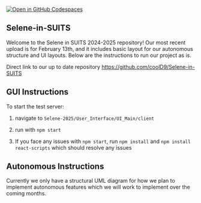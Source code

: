 [![Open in GitHub Codespaces](https://github.com/codespaces/badge.svg)](https://codespaces.new/coolD9/Selene-in-SUITS)

## Selene-in-SUITS
Welcome to the Selene in SUITS 2024-2025 repository! Our most recent upload is for February 13th, and it includes basic layout for our autonomous structure and UI layouts. Below are the instructions to run our project as is.

Direct link to our up to date repository https://github.com/coolD9/Selene-in-SUITS

## GUI Instructions
To start the test server:
1. navigate to `Selene-2025/User_Interface/UI_Main/client`

2. run with `npm start`
    
3. If you face any issues with `npm start`, run `npm install` and `npm install react-scripts` which should resolve any issues

## Autonomous Instructions
Currently we only have a structural UML diagram for how we plan to implement autonomous features which we will work to implement over the coming months.

